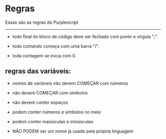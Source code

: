 # Regras

Essas são as regras do Purplescript
___

* todo final do bloco de código deve ser fechado com ponto e vírgula ";".

* todo comando começa com uma barra "/".

* toda contagem se inicia com 0.

## regras das variáveis:

* nomes de variáveis não devem COMEÇAR com números

* não devem COMEÇAR com símbolos

* não devem conter espaços

* podem conter números e símbolos no meio

* podem conter maiúsculas e minúsculas

* NÃO PODEM ser um nome já usado pela própria linguagem